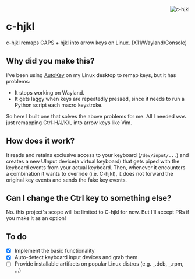<img src="https://upload.wikimedia.org/wikipedia/commons/thumb/8/8c/Arrow_keys.jpg/300px-Arrow_keys.jpg" align="right" alt="c-hjkl" />

# c-hjkl

c-hjkl remaps CAPS + hjkl into arrow keys on Linux. (X11/Wayland/Console)

## Why did you make this?

I've been using [AutoKey](https://github.com/autokey/autokey) on my Linux desktop to remap keys, but it has problems:

- It stops working on Wayland.
- It gets laggy when keys are repeatedly pressed, since it needs to run a Python script each macro keystroke.

So here I built one that solves the above problems for me. All I needed was just remapping Ctrl-H/J/K/L into arrow keys like Vim.

## How does it work?

It reads and retains exclusive access to your keyboard (`/dev/input/...`) and creates a new UInput device(a virtual keyboard) that gets piped with the keyboard events from your actual keyboard. Then, whenever it encounters a combination it wants to override (i.e. C-hjkl), it does not forward the original key events and sends the fake key events.

## Can I change the Ctrl key to something else?

No. this project's scope will be limited to C-hjkl for now. But I'll accept PRs if you make it as an option!

## To do

- [x] Implement the basic functionality
- [x] Auto-detect keyboard input devices and grab them
- [ ] Provide installable artifacts on popular Linux distros (e.g. _.deb, _.rpm, ...)
